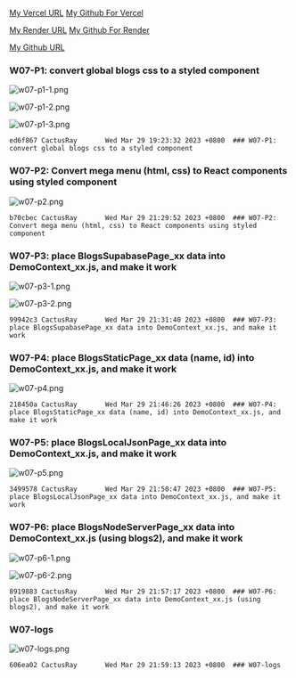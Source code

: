 [My Vercel URL](https://1112-client-2n-card-demo-75.vercel.app)
[My Github For Vercel](https://github.com/CactusRay/1112-client-2n-card-demo-75)

[My Render URL](https://one112-server-card-demo-75.onrender.com)
[My Github For Render](https://github.com/CactusRay/1112-server-card-demo-75)

[My Github URL](https://github.com/CactusRay/1112_wp2_demo_75)

### W07-P1: convert global blogs css to a styled component
 
![w07-p1-1.png](https://eumovzkxoivpebjwcgny.supabase.co/storage/v1/object/public/demo-75/md_img/w07-p1-1.png)

![w07-p1-2.png](https://eumovzkxoivpebjwcgny.supabase.co/storage/v1/object/public/demo-75/md_img/w07-p1-2.png)

![w07-p1-3.png](https://eumovzkxoivpebjwcgny.supabase.co/storage/v1/object/public/demo-75/md_img/w07-p1-3.png)

```
ed6f867 CactusRay       Wed Mar 29 19:23:32 2023 +0800  ### W07-P1: convert global blogs css to a styled component
```

### W07-P2: Convert mega menu (html, css) to React components using styled component
 
![w07-p2.png](https://eumovzkxoivpebjwcgny.supabase.co/storage/v1/object/public/demo-75/md_img/w07-p2.png)

```
b70cbec CactusRay       Wed Mar 29 21:29:52 2023 +0800  ### W07-P2: Convert mega menu (html, css) to React components using styled component
```

### W07-P3: place BlogsSupabasePage_xx data into DemoContext_xx.js, and make it work

![w07-p3-1.png](https://eumovzkxoivpebjwcgny.supabase.co/storage/v1/object/public/demo-75/md_img/w07-p3-1.png)
 
![w07-p3-2.png](https://eumovzkxoivpebjwcgny.supabase.co/storage/v1/object/public/demo-75/md_img/w07-p3-2.png)

```
99942c3 CactusRay       Wed Mar 29 21:31:40 2023 +0800  ### W07-P3: place BlogsSupabasePage_xx data into DemoContext_xx.js, and make it work
```

### W07-P4: place BlogsStaticPage_xx data (name, id) into DemoContext_xx.js, and make it work

![w07-p4.png](https://eumovzkxoivpebjwcgny.supabase.co/storage/v1/object/public/demo-75/md_img/w07-p4.png)

```
218450a CactusRay       Wed Mar 29 21:46:26 2023 +0800  ### W07-P4: place BlogsStaticPage_xx data (name, id) into DemoContext_xx.js, and make it work
```

### W07-P5: place BlogsLocalJsonPage_xx data into DemoContext_xx.js, and make it work

![w07-p5.png](https://eumovzkxoivpebjwcgny.supabase.co/storage/v1/object/public/demo-75/md_img/w07-p5.png)

```
3499578 CactusRay       Wed Mar 29 21:50:47 2023 +0800  ### W07-P5: place BlogsLocalJsonPage_xx data into DemoContext_xx.js, and make it work
```

### W07-P6: place BlogsNodeServerPage_xx data into DemoContext_xx.js (using blogs2), and make it work

![w07-p6-1.png](https://eumovzkxoivpebjwcgny.supabase.co/storage/v1/object/public/demo-75/md_img/w07-p6-1.png)


![w07-p6-2.png](https://eumovzkxoivpebjwcgny.supabase.co/storage/v1/object/public/demo-75/md_img/w07-p6-2.png)

```
8919883 CactusRay       Wed Mar 29 21:57:17 2023 +0800  ### W07-P6: place BlogsNodeServerPage_xx data into DemoContext_xx.js (using blogs2), and make it work
```

### W07-logs

![w07-logs.png](https://eumovzkxoivpebjwcgny.supabase.co/storage/v1/object/public/demo-75/md_img/w07-logs.png)

```
606ea02 CactusRay       Wed Mar 29 21:59:13 2023 +0800  ### W07-logs
```